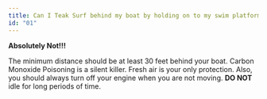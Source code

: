 ```yaml
---
title: Can I Teak Surf behind my boat by holding on to my swim platform?
id: "01"
---
```

**Absolutely Not!!!**

The minimum distance should be at least 30 feet behind your
boat. Carbon Monoxide Poisoning is a silent killer. Fresh air is your only
protection. Also, you should always turn off your engine when you are not
moving. **DO NOT** idle for long periods of time.
